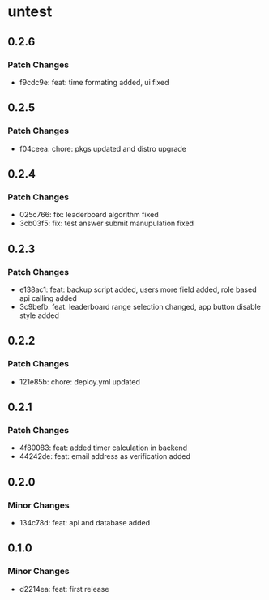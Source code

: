 # untest

## 0.2.6

### Patch Changes

- f9cdc9e: feat: time formating added, ui fixed

## 0.2.5

### Patch Changes

- f04ceea: chore: pkgs updated and distro upgrade

## 0.2.4

### Patch Changes

- 025c766: fix: leaderboard algorithm fixed
- 3cb03f5: fix: test answer submit manupulation fixed

## 0.2.3

### Patch Changes

- e138ac1: feat: backup script added, users more field added, role based api calling added
- 3c9befb: feat: leaderboard range selection changed, app button disable style added

## 0.2.2

### Patch Changes

- 121e85b: chore: deploy.yml updated

## 0.2.1

### Patch Changes

- 4f80083: feat: added timer calculation in backend
- 44242de: feat: email address as verification added

## 0.2.0

### Minor Changes

- 134c78d: feat: api and database added

## 0.1.0

### Minor Changes

- d2214ea: feat: first release
